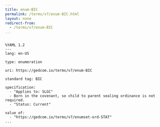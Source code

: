 ```yaml
---
title: enum-BIC
permalink: /terms/v7/enum-BIC.html
layout: none
redirect-from:
  - /terms/v7/enum-BIC
...
```


```

%YAML 1.2
---
lang: en-US

type: enumeration

uri: https://gedcom.io/terms/v7/enum-BIC

standard tag: BIC

specification:
  - "Applies to: SLGC"
  - Born in the covenant, so child to parent sealing ordinance is not required.
  - "Status: Current"

value of:
  - "https://gedcom.io/terms/v7/enumset-ord-STAT"
...

```
